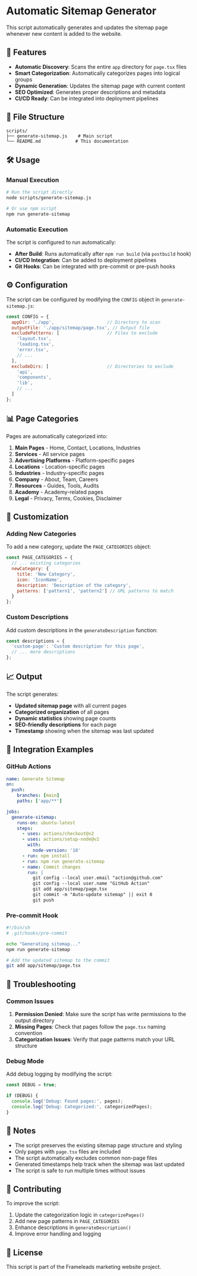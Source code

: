 # Automatic Sitemap Generator

This script automatically generates and updates the sitemap page whenever new content is added to the website.

## 🚀 Features

- **Automatic Discovery**: Scans the entire `app` directory for `page.tsx` files
- **Smart Categorization**: Automatically categorizes pages into logical groups
- **Dynamic Generation**: Updates the sitemap page with current content
- **SEO Optimized**: Generates proper descriptions and metadata
- **CI/CD Ready**: Can be integrated into deployment pipelines

## 📁 File Structure

```
scripts/
├── generate-sitemap.js    # Main script
└── README.md             # This documentation
```

## 🛠️ Usage

### Manual Execution

```bash
# Run the script directly
node scripts/generate-sitemap.js

# Or use npm script
npm run generate-sitemap
```

### Automatic Execution

The script is configured to run automatically:

- **After Build**: Runs automatically after `npm run build` (via `postbuild` hook)
- **CI/CD Integration**: Can be added to deployment pipelines
- **Git Hooks**: Can be integrated with pre-commit or pre-push hooks

## ⚙️ Configuration

The script can be configured by modifying the `CONFIG` object in `generate-sitemap.js`:

```javascript
const CONFIG = {
  appDir: './app',                    // Directory to scan
  outputFile: './app/sitemap/page.tsx', // Output file
  excludePatterns: [                  // Files to exclude
    'layout.tsx',
    'loading.tsx',
    'error.tsx',
    // ...
  ],
  excludeDirs: [                      // Directories to exclude
    'api',
    'components',
    'lib',
    // ...
  ]
};
```

## 📊 Page Categories

Pages are automatically categorized into:

1. **Main Pages** - Home, Contact, Locations, Industries
2. **Services** - All service pages
3. **Advertising Platforms** - Platform-specific pages
4. **Locations** - Location-specific pages
5. **Industries** - Industry-specific pages
6. **Company** - About, Team, Careers
7. **Resources** - Guides, Tools, Audits
8. **Academy** - Academy-related pages
9. **Legal** - Privacy, Terms, Cookies, Disclaimer

## 🔧 Customization

### Adding New Categories

To add a new category, update the `PAGE_CATEGORIES` object:

```javascript
const PAGE_CATEGORIES = {
  // ... existing categories
  newCategory: {
    title: 'New Category',
    icon: 'IconName',
    description: 'Description of the category',
    patterns: ['pattern1', 'pattern2'] // URL patterns to match
  }
};
```

### Custom Descriptions

Add custom descriptions in the `generateDescription` function:

```javascript
const descriptions = {
  'custom-page': 'Custom description for this page',
  // ... more descriptions
};
```

## 📈 Output

The script generates:

- **Updated sitemap page** with all current pages
- **Categorized organization** of all pages
- **Dynamic statistics** showing page counts
- **SEO-friendly descriptions** for each page
- **Timestamp** showing when the sitemap was last updated

## 🔄 Integration Examples

### GitHub Actions

```yaml
name: Generate Sitemap
on:
  push:
    branches: [main]
    paths: ['app/**']

jobs:
  generate-sitemap:
    runs-on: ubuntu-latest
    steps:
      - uses: actions/checkout@v2
      - uses: actions/setup-node@v2
        with:
          node-version: '18'
      - run: npm install
      - run: npm run generate-sitemap
      - name: Commit changes
        run: |
          git config --local user.email "action@github.com"
          git config --local user.name "GitHub Action"
          git add app/sitemap/page.tsx
          git commit -m "Auto-update sitemap" || exit 0
          git push
```

### Pre-commit Hook

```bash
#!/bin/sh
# .git/hooks/pre-commit

echo "Generating sitemap..."
npm run generate-sitemap

# Add the updated sitemap to the commit
git add app/sitemap/page.tsx
```

## 🐛 Troubleshooting

### Common Issues

1. **Permission Denied**: Make sure the script has write permissions to the output directory
2. **Missing Pages**: Check that pages follow the `page.tsx` naming convention
3. **Categorization Issues**: Verify that page patterns match your URL structure

### Debug Mode

Add debug logging by modifying the script:

```javascript
const DEBUG = true;

if (DEBUG) {
  console.log('Debug: Found pages:', pages);
  console.log('Debug: Categorized:', categorizedPages);
}
```

## 📝 Notes

- The script preserves the existing sitemap page structure and styling
- Only pages with `page.tsx` files are included
- The script automatically excludes common non-page files
- Generated timestamps help track when the sitemap was last updated
- The script is safe to run multiple times without issues

## 🤝 Contributing

To improve the script:

1. Update the categorization logic in `categorizePages()`
2. Add new page patterns in `PAGE_CATEGORIES`
3. Enhance descriptions in `generateDescription()`
4. Improve error handling and logging

## 📄 License

This script is part of the Frameleads marketing website project.
